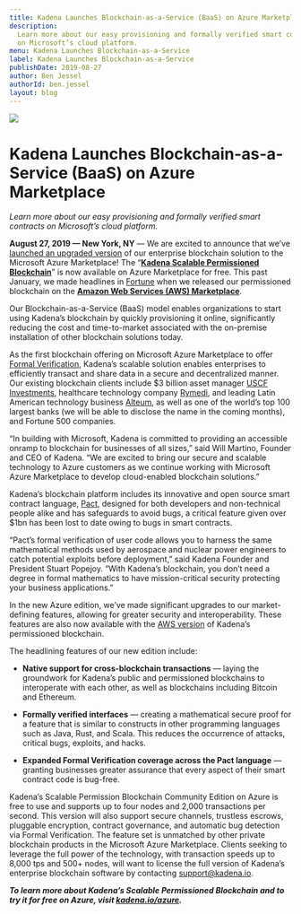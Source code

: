 ```yaml
---
title: Kadena Launches Blockchain-as-a-Service (BaaS) on Azure Marketplace
description:
  Learn more about our easy provisioning and formally verified smart contracts
  on Microsoft’s cloud platform.
menu: Kadena Launches Blockchain-as-a-Service
label: Kadena Launches Blockchain-as-a-Service
publishDate: 2019-08-27
author: Ben Jessel
authorId: ben.jessel
layout: blog
---
```


![](/assets/blog/0_QgOv9OHFdAY2-9Mk.png)

# Kadena Launches Blockchain-as-a-Service (BaaS) on Azure Marketplace

_Learn more about our easy provisioning and formally verified smart contracts on
Microsoft’s cloud platform._

**August 27, 2019 — New York, NY** — We are excited to announce that we’ve
[launched an upgraded version](https://techcrunch.com/2019/08/27/kadena-brings-free-private-blockchain-service-to-azure-marketplace/)
of our enterprise blockchain solution to the Microsoft Azure Marketplace! The
“**[Kadena Scalable Permissioned Blockchain](http://bit.ly/KadenaAzure)**” is
now available on Azure Marketplace for free. This past January, we made
headlines in [Fortune](https://fortune.com/2019/01/23/blockchain-aws-kadena/)
when we released our permissioned blockchain on the
**[Amazon Web Services (AWS) Marketplace](http://kadena.io/aws)**.

Our Blockchain-as-a-Service (BaaS) model enables organizations to start using
Kadena’s blockchain by quickly provisioning it online, significantly reducing
the cost and time-to-market associated with the on-premise installation of other
blockchain solutions today.

As the first blockchain offering on Microsoft Azure Marketplace to offer
[Formal Verification](../2018/pact-formal-verification-for-blockchain-smart-contracts-done-right-2018-05-11),
Kadena’s scalable solution enables enterprises to efficiently transact and share
data in a secure and decentralized manner. Our existing blockchain clients
include $3 billion asset manager
[USCF Investments](https://coindesk.com/enterprise-blockchain-kadena-announces-mainnet-launch-this-october),
healthcare technology company [Rymedi](https://www.rymeditech.com/), and leading
Latin American technology business [Alteum](https://alteum.io), as well as one
of the world’s top 100 largest banks (we will be able to disclose the name in
the coming months), and Fortune 500 companies.

“In building with Microsoft, Kadena is committed to providing an accessible
onramp to blockchain for businesses of all sizes,” said Will Martino, Founder
and CEO of Kadena. “We are excited to bring our secure and scalable technology
to Azure customers as we continue working with Microsoft Azure Marketplace to
develop cloud-enabled blockchain solutions.”

Kadena’s blockchain platform includes its innovative and open source smart
contract language, [Pact](http://pact.kadena.io), designed for both developers
and non-technical people alike and has safeguards to avoid bugs, a critical
feature given over $1bn has been lost to date owing to bugs in smart contracts.

“Pact’s formal verification of user code allows you to harness the same
mathematical methods used by aerospace and nuclear power engineers to catch
potential exploits before deployment,” said Kadena Founder and President Stuart
Popejoy. “With Kadena’s blockchain, you don’t need a degree in formal
mathematics to have mission-critical security protecting your business
applications.”

In the new Azure edition, we’ve made significant upgrades to our market-defining
features, allowing for greater security and interoperability. These features are
also now available with the [AWS version](http://kadena.io/aws) of Kadena’s
permissioned blockchain.

The headlining features of our new edition include:

- **Native support for cross-blockchain transactions** — laying the groundwork
  for Kadena’s public and permissioned blockchains to interoperate with each
  other, as well as blockchains including Bitcoin and Ethereum.

- **Formally verified interfaces** — creating a mathematical secure proof for a
  feature that is similar to constructs in other programming languages such as
  Java, Rust, and Scala. This reduces the occurrence of attacks, critical bugs,
  exploits, and hacks.

- **Expanded Formal Verification coverage across the Pact language** — granting
  businesses greater assurance that every aspect of their smart contract code is
  bug-free.

Kadena’s Scalable Permission Blockchain Community Edition on Azure is free to
use and supports up to four nodes and 2,000 transactions per second. This
version will also support secure channels, trustless escrows, pluggable
encryption, contract governance, and automatic bug detection via Formal
Verification. The feature set is unmatched by other private blockchain products
in the Microsoft Azure Marketplace. Clients seeking to leverage the full power
of the technology, with transaction speeds up to 8,000 tps and 500+ nodes, will
want to license the full version of Kadena’s enterprise blockchain software by
contacting [support@kadena.io](mailto:support@kadena.io).

**_To learn more about Kadena’s Scalable Permissioned Blockchain and to try it
for free on Azure, visit [kadena.io/azure](http://kadena.io/azure)._**
